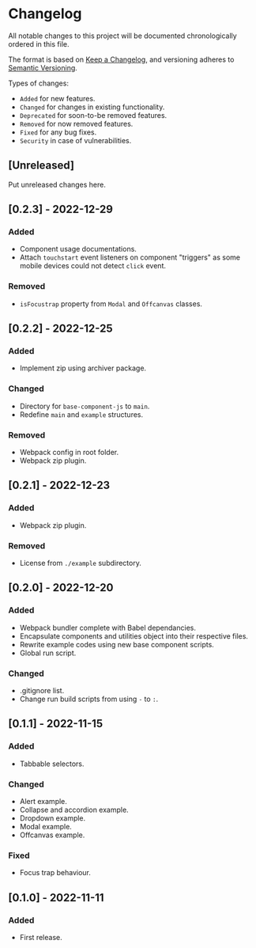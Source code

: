 # Changelog
All notable changes to this project will be documented chronologically ordered
in this file.

The format is based on [Keep a Changelog](https://keepachangelog.com/en/1.0.0/),
and versioning adheres to [Semantic Versioning](https://semver.org/spec/v2.0.0.html).

Types of changes:
* `Added` for new features.
* `Changed` for changes in existing functionality.
* `Deprecated` for soon-to-be removed features.
* `Removed` for now removed features.
* `Fixed` for any bug fixes.
* `Security` in case of vulnerabilities.

## [Unreleased]
Put unreleased changes here.

## [0.2.3] - 2022-12-29

### Added
* Component usage documentations.
* Attach `touchstart` event listeners on component "triggers" as some mobile devices could not detect `click` event.

### Removed
* `isFocustrap` property from `Modal` and `Offcanvas` classes.

## [0.2.2] - 2022-12-25

### Added
* Implement zip using archiver package.

### Changed
* Directory for `base-component-js` to `main`.
* Redefine `main` and `example` structures.

### Removed
* Webpack config in root folder.
* Webpack zip plugin.

## [0.2.1] - 2022-12-23

### Added
* Webpack zip plugin.

### Removed
* License from `./example` subdirectory.

## [0.2.0] - 2022-12-20

### Added
* Webpack bundler complete with Babel dependancies.
* Encapsulate components and utilities object into their respective files.
* Rewrite example codes using new base component scripts.
* Global run script.

### Changed
* .gitignore list.
* Change run build scripts from using `-` to `:`.

## [0.1.1] - 2022-11-15
### Added
* Tabbable selectors.

### Changed
* Alert example.
* Collapse and accordion example.
* Dropdown example.
* Modal example.
* Offcanvas example.

### Fixed
* Focus trap behaviour.

## [0.1.0] - 2022-11-11
### Added
* First release.